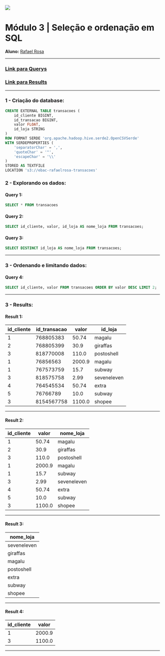 [![](https://raw.githubusercontent.com/raafarosa/Ebac_Data_Scientist_General/main/utilities/newebac_logo_black_half.png)](https://github.com/raafarosa/Ebac_SQL_for_Data_Analysis)
---
# **Módulo 3** | Seleção e ordenação em SQL

**Aluno:** [Rafael Rosa](https://www.linkedin.com/in/rafael-rosa-alves/)<br>

---

### [Link para Querys](https://github.com/raafarosa/Ebac_SQL_for_Data_Analysis/tree/main/Module%203%20-%20Sele%C3%A7%C3%A3o%20e%20ordena%C3%A7%C3%A3o%20em%20SQL/Query) <br>
### [Link para Results](https://github.com/raafarosa/Ebac_SQL_for_Data_Analysis/tree/main/Module%203%20-%20Sele%C3%A7%C3%A3o%20e%20ordena%C3%A7%C3%A3o%20em%20SQL/Results)

---
### **1 - Criação do database**: <br>

```sql
CREATE EXTERNAL TABLE transacoes (
	id_cliente BIGINT,
	id_transacao BIGINT,
	valor FLOAT,
	id_loja STRING
)
ROW FORMAT SERDE 'org.apache.hadoop.hive.serde2.OpenCSVSerde'
WITH SERDEPROPERTIES (
	'separatorChar' = ',',
	'quoteChar' = '"',
	'escapeChar' = '\\'
)
STORED AS TEXTFILE
LOCATION 's3://ebac-rafaelrosa-transacoes'
```
### **2 - Explorando os dados**: <br>

#### **Query 1:**

```sql
SELECT * FROM transacoes
```
#### **Query 2:**
```sql
SELECT id_cliente, valor, id_loja AS nome_loja FROM transacoes;
```
#### **Query 3:**
```sql
SELECT DISTINCT id_loja AS nome_loja FROM transacoes;
```
---

### **3 - Ordenando e limitando dados**: <br>

#### **Query 4:** <br>
```sql
SELECT id_cliente, valor FROM transacoes ORDER BY valor DESC LIMIT 2;
```
---
### **3 - Results**: <br>

#### **Result 1:**

|id_cliente|id_transacao|valor |id_loja    |
|----------|------------|------|-----------|
|1         |768805383   |50.74 |magalu     |
|2         |768805399   |30.9  |giraffas   |
|3         |818770008   |110.0 |postoshell |
|1         |76856563    |2000.9|magalu     |
|1         |767573759   |15.7  |subway     |
|3         |818575758   |2.99  |seveneleven|
|4         |764545534   |50.74 |extra      |
|5         |76766789    |10.0  |subway     |
|3         |8154567758  |1100.0|shopee     |


----

#### **Result 2:**

|id_cliente|valor     |nome_loja|
|----------|----------|---------|
|1         |50.74     |magalu   |
|2         |30.9      |giraffas |
|3         |110.0     |postoshell|
|1         |2000.9    |magalu   |
|1         |15.7      |subway   |
|3         |2.99      |seveneleven|
|4         |50.74     |extra    |
|5         |10.0      |subway   |
|3         |1100.0    |shopee   |


---

#### **Result 3:**

|nome_loja|
|---------|
|seveneleven|
|giraffas |
|magalu   |
|postoshell|
|extra    |
|subway   |
|shopee   |


---

#### **Result 4:**

|id_cliente|valor |
|----------|------|
|1         |2000.9|
|3         |1100.0|


---